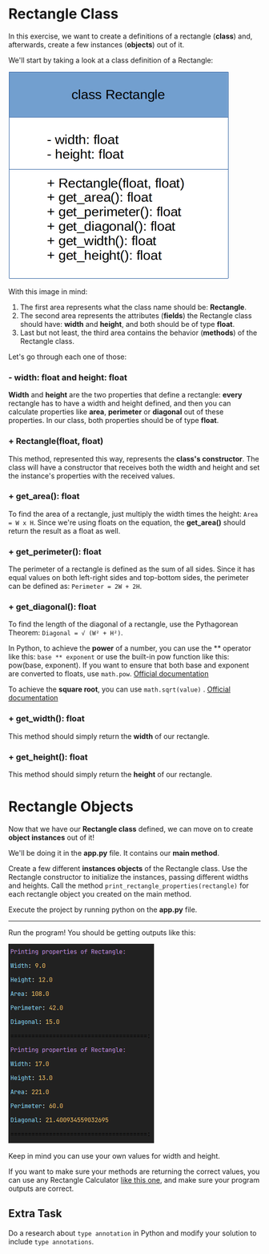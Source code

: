 # Rectangle Class

In this exercise, we want to create a definitions of a rectangle (**class**) and, afterwards, create
a few instances (**objects**) out of it.

We'll start by taking a look at a class definition of a Rectangle:

![img.png](img.png)

With this image in mind:

1. The first area represents what the class name should be: **Rectangle**.
2. The second area represents the attributes (**fields**) the Rectangle class should have: **width**
   and **height**, and both should be of type **float**.
3. Last but not least, the third area contains the behavior (**methods**) of the Rectangle class.

Let's go through each one of those:

### - width: float and height: float

**Width** and **height** are the two properties that define a rectangle: **every** rectangle has to
have a width and height defined, and then you can calculate properties like **area**, **perimeter**
or
**diagonal** out of these properties. In our class, both properties should be of type **float**.

### + Rectangle(float, float)

This method, represented this way, represents the **class's constructor**. The class will have a
constructor that receives both the width and height and set the instance's properties with
the received values.

### + get_area(): float

To find the area of a rectangle, just multiply the width times the height:
`Area = W x H`. Since we're using floats on the equation, the **get_area()** should return the
result as a float as well.

### + get_perimeter(): float

The perimeter of a rectangle is defined as the sum of all sides. Since it has equal values on both
left-right sides and top-bottom sides, the perimeter can be defined as:
`Perimeter = 2W + 2H`.

### + get_diagonal(): float

To find the length of the diagonal of a rectangle, use the Pythagorean Theorem:
`Diagonal = √ (W² + H²)`.

In Python, to achieve the **power** of a number, you can use the ** operator like this: `base ** exponent` or use the built-in pow function like this: pow(base, exponent).
If you want to ensure that both base and exponent are converted to floats, use `math.pow`. [Official documentation](https://docs.python.org/3/library/math.html#math.pow)

To achieve the **square root**, you can use `math.sqrt(value)`
. [Official documentation](https://docs.python.org/3/library/math.html#math.sqrt)

### + get_width(): float

This method should simply return the **width** of our rectangle.

### + get_height(): float

This method should simply return the **height** of our rectangle.

# Rectangle Objects

Now that we have our **Rectangle class** defined, we can move on to create **object instances** out
of it!

We'll be doing it in the **app.py** file. It contains our **main method**.

Create a few different **instances objects** of the Rectangle class. Use the Rectangle constructor
to initialize the instances, passing different widths and heights. Call the method
`print_rectangle_properties(rectangle)` for each rectangle object you created on the main method.

Execute the project by running python on the **app.py** file.

---
Run the program! You should be getting outputs like this:

![img_1.png](img_1.png)

Keep in mind you can use your own values for width and height.

If you want to make sure your methods are returning the correct values, you can use any Rectangle
Calculator
[like this one](https://www.calculatorsoup.com/calculators/geometry-plane/rectangle.php), and make
sure your program outputs are correct.

## Extra Task

Do a research about `type annotation` in Python and modify your solution to include `type annotations`.

